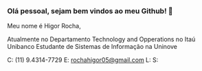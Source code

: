 ### Olá pessoal, sejam bem vindos ao meu Github! 🤙

Meu nome é Higor Rocha, 

Atualmente no Departamento Technology and Opperations no Itaú Unibanco
Estudante de Sistemas de Informação na Uninove 

C: (11) 9.4314-7729
E: rochahigor05@gmail.com
L: 
S:

<!--
**HigorRoc/HigorRoc** is a ✨ _special_ ✨ repository because its `README.md` (this file) appears on your GitHub profile.

Here are some ideas to get you started:

- 🔭 I’m currently working on ...
- 🌱 I’m currently learning ...
- 👯 I’m looking to collaborate on ...
- 🤔 I’m looking for help with ...
- 💬 Ask me about ...
- 📫 How to reach me: ...
- 😄 Pronouns: ...
- ⚡ Fun fact: ...
-->
